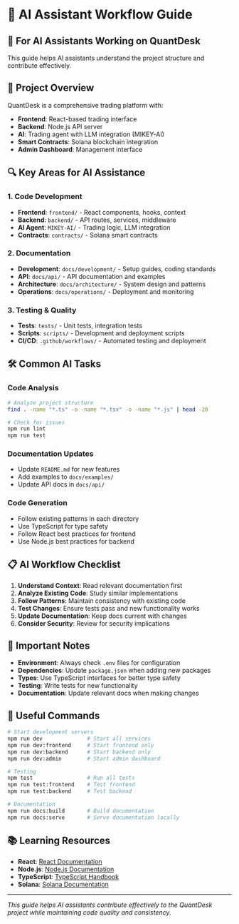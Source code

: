 # 🤖 AI Assistant Workflow Guide

## 🎯 **For AI Assistants Working on QuantDesk**

This guide helps AI assistants understand the project structure and contribute effectively.

## 📁 **Project Overview**

QuantDesk is a comprehensive trading platform with:
- **Frontend**: React-based trading interface
- **Backend**: Node.js API server
- **AI**: Trading agent with LLM integration (MIKEY-AI)
- **Smart Contracts**: Solana blockchain integration
- **Admin Dashboard**: Management interface

## 🔍 **Key Areas for AI Assistance**

### **1. Code Development**
- **Frontend**: `frontend/` - React components, hooks, context
- **Backend**: `backend/` - API routes, services, middleware
- **AI Agent**: `MIKEY-AI/` - Trading logic, LLM integration
- **Contracts**: `contracts/` - Solana smart contracts

### **2. Documentation**
- **Development**: `docs/development/` - Setup guides, coding standards
- **API**: `docs/api/` - API documentation and examples
- **Architecture**: `docs/architecture/` - System design and patterns
- **Operations**: `docs/operations/` - Deployment and monitoring

### **3. Testing & Quality**
- **Tests**: `tests/` - Unit tests, integration tests
- **Scripts**: `scripts/` - Development and deployment scripts
- **CI/CD**: `.github/workflows/` - Automated testing and deployment

## 🛠️ **Common AI Tasks**

### **Code Analysis**
```bash
# Analyze project structure
find . -name "*.ts" -o -name "*.tsx" -o -name "*.js" | head -20

# Check for issues
npm run lint
npm run test
```

### **Documentation Updates**
- Update `README.md` for new features
- Add examples to `docs/examples/`
- Update API docs in `docs/api/`

### **Code Generation**
- Follow existing patterns in each directory
- Use TypeScript for type safety
- Follow React best practices for frontend
- Use Node.js best practices for backend

## 📋 **AI Workflow Checklist**

1. **Understand Context**: Read relevant documentation first
2. **Analyze Existing Code**: Study similar implementations
3. **Follow Patterns**: Maintain consistency with existing code
4. **Test Changes**: Ensure tests pass and new functionality works
5. **Update Documentation**: Keep docs current with changes
6. **Consider Security**: Review for security implications

## 🚨 **Important Notes**

- **Environment**: Always check `.env` files for configuration
- **Dependencies**: Update `package.json` when adding new packages
- **Types**: Use TypeScript interfaces for better type safety
- **Testing**: Write tests for new functionality
- **Documentation**: Update relevant docs when making changes

## 🔗 **Useful Commands**

```bash
# Start development servers
npm run dev              # Start all services
npm run dev:frontend     # Start frontend only
npm run dev:backend      # Start backend only
npm run dev:admin        # Start admin dashboard

# Testing
npm test                 # Run all tests
npm run test:frontend    # Test frontend
npm run test:backend     # Test backend

# Documentation
npm run docs:build       # Build documentation
npm run docs:serve       # Serve documentation locally
```

## 📚 **Learning Resources**

- **React**: [React Documentation](https://react.dev/)
- **Node.js**: [Node.js Documentation](https://nodejs.org/docs/)
- **TypeScript**: [TypeScript Handbook](https://www.typescriptlang.org/docs/)
- **Solana**: [Solana Documentation](https://docs.solana.com/)

---

*This guide helps AI assistants contribute effectively to the QuantDesk project while maintaining code quality and consistency.*
